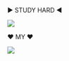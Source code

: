 ▶ STUDY HARD ◀

<img src="https://img.shields.io/badge/수강중-83B81A?style=flat-square&logo=eclipseide&logoColor=2C2255"/>


♥ MY ♥

<img src="https://img.shields.io/badge/캐식이-83B81A?style=flat-square&logo=hyundai&logoColor=002C5F"/>
